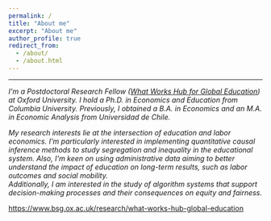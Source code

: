 ```yaml
---
permalink: /
title: "About me"
excerpt: "About me"
author_profile: true
redirect_from: 
  - /about/
  - /about.html
---
```


---

*I'm a Postdoctoral Research Fellow ([What Works Hub for Global Education](https://www.bsg.ox.ac.uk/research/what-works-hub-global-education)) at Oxford University. I hold a Ph.D. in Economics and Education from Columbia University. Previously, I obtained a B.A. in Economics and an M.A. in Economic Analysis from Universidad de Chile.*

*My research interests lie at the intersection of education and labor economics.
I'm particularly interested in implementing quantitative causal inference methods to study segregation and inequality in the educational system. Also, I'm keen on using administrative data aiming to better understand the impact of education on long-term results, such as labor outcomes and social mobility.  
Additionally, I am interested in the study of algorithm systems that support decision-making processes and their consequences on equity and fairness.*


https://www.bsg.ox.ac.uk/research/what-works-hub-global-education
